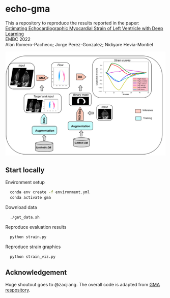 # echo-gma
This a repository to reproduce the results reported in the paper:<br/>
[Estimating Echocardiographic Myocardial Strain of Left Ventricle with Deep Learning](https://ieeexplore.ieee.org/document/9872008)<br/>
EMBC 2022<br/>
Alan Romero-Pacheco; Jorge Perez-Gonzalez; Nidiyare Hevia-Montiel<br/>

![alt text](methodology.png)

## Start locally

Environment setup

```bash
  conda env create -f environment.yml
  conda activate gma
```

Download data
```bash
  ./get_data.sh
```
Reproduce evaluation results
```bash
  python strain.py
```
Reproduce strain graphics
```bash
  python strain_viz.py
```

## Acknowledgement
Huge shoutout goes to @zacjiang. The overall code is adapted from [GMA respository](https://github.com/zacjiang/GMA).
